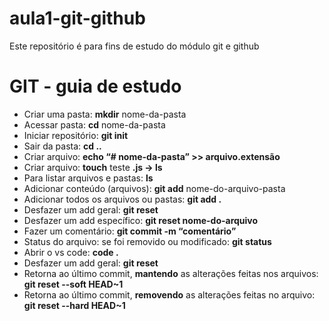 # aula1-git-github
Este repositório é para fins de estudo do módulo git e github

# GIT - guia de estudo

- Criar uma pasta: **mkdir** nome-da-pasta
- Acessar pasta: **cd** nome-da-pasta
- Iniciar repositório: **git init**
- Sair da pasta: **cd ..**
- Criar arquivo: **echo “# nome-da-pasta” >> arquivo.extensão**
- Criar arquivo: **touch** teste **.js → ls**
- Para listar arquivos e pastas: **ls**
- Adicionar conteúdo (arquivos): **git add** nome-do-arquivo-pasta
- Adicionar todos os arquivos ou pastas: **git add .**
- Desfazer um add geral: **git reset**
- Desfazer um add específico: **git reset nome-do-arquivo**
- Fazer um comentário: **git commit -m “comentário”**
- Status do arquivo: se foi removido ou modificado: **git status**
- Abrir o vs code: **code .**
- Desfazer um add geral: **git reset**
- Retorna ao último commit, **mantendo** as alterações feitas nos arquivos: **git reset --soft HEAD~1**
- Retorna ao último commit, **removendo** as alterações feitas no arquivo: **git reset --hard HEAD~1**
